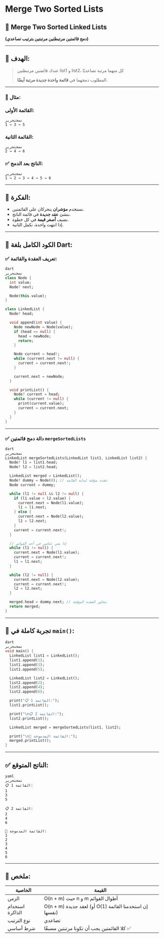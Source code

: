 # Merge Two Sorted Lists

## 🔗 Merge Two Sorted Linked Lists

**(دمج قائمتين مرتبطتين مرتبتين بترتيب تصاعدي)**

---

## 🎯 الهدف:

> عندك قائمتين مرتبطتين list1 و list2، كل منهما مرتبة تصاعديًا
> 
> 
> المطلوب دمجهما في **قائمة واحدة جديدة مرتبة أيضًا**.
> 

---

### 📘 مثال:

### القائمة الأولى:

```
نسختحرير
1 → 3 → 5

```

### القائمة الثانية:

```
نسختحرير
2 → 4 → 6

```

### ✅ الناتج بعد الدمج:

```
نسختحرير
1 → 2 → 3 → 4 → 5 → 6

```

---

## 🧠 الفكرة:

- نستخدم **مؤشران** يتحركان على القائمتين.
- ننشئ **عقد جديدة** في قائمة الناتج.
- نضيف **أصغر قيمة** في كل خطوة.
- إذا انتهت واحدة، نكمل الثانية.

---

## 🔧 الكود الكامل بلغة Dart:

### ✅ تعريف العقدة والقائمة:

```dart
dart
نسختحرير
class Node {
  int value;
  Node? next;

  Node(this.value);
}

class LinkedList {
  Node? head;

  void append(int value) {
    Node newNode = Node(value);
    if (head == null) {
      head = newNode;
      return;
    }

    Node current = head!;
    while (current.next != null) {
      current = current.next!;
    }

    current.next = newNode;
  }

  void printList() {
    Node? current = head;
    while (current != null) {
      print(current.value);
      current = current.next;
    }
  }
}

```

---

### ✅ دالة دمج قائمتين `mergeSortedLists`

```dart
dart
نسختحرير
LinkedList mergeSortedLists(LinkedList list1, LinkedList list2) {
  Node? l1 = list1.head;
  Node? l2 = list2.head;

  LinkedList merged = LinkedList();
  Node? dummy = Node(0); // عقدة مؤقتة لبداية القائمة
  Node current = dummy;

  while (l1 != null && l2 != null) {
    if (l1.value < l2.value) {
      current.next = Node(l1.value);
      l1 = l1.next;
    } else {
      current.next = Node(l2.value);
      l2 = l2.next;
    }
    current = current.next!;
  }

  // إذا بقي عناصر في أحد القوائم
  while (l1 != null) {
    current.next = Node(l1.value);
    current = current.next!;
    l1 = l1.next;
  }

  while (l2 != null) {
    current.next = Node(l2.value);
    current = current.next!;
    l2 = l2.next;
  }

  merged.head = dummy.next; // نتجاوز العقدة المؤقتة
  return merged;
}

```

---

## 🧪 تجربة كاملة في `main()`:

```dart
dart
نسختحرير
void main() {
  LinkedList list1 = LinkedList();
  list1.append(1);
  list1.append(3);
  list1.append(5);

  LinkedList list2 = LinkedList();
  list2.append(2);
  list2.append(4);
  list2.append(6);

  print("📋 القائمة 1:");
  list1.printList();

  print("\n📋 القائمة 2:");
  list2.printList();

  LinkedList merged = mergeSortedLists(list1, list2);

  print("\n🔗 القائمة المدموجة:");
  merged.printList();
}

```

---

## ✅ الناتج المتوقع:

```
yaml
نسختحرير
📋 القائمة 1:
1
3
5

📋 القائمة 2:
2
4
6

🔗 القائمة المدموجة:
1
2
3
4
5
6

```

---

## 📌 ملخص:

| الخاصية | القيمة |
| --- | --- |
| الزمن | O(n + m) حيث n و m أطوال القوائم |
| استخدام الذاكرة | O(n + m) لعقد جديدة (أو O(1) إن استخدمنا القائمة نفسها) |
| نوع الترتيب | تصاعدي |
| شرط أساسي | كلا القائمتين يجب أن تكونا مرتبتين مسبقًا ✅ |